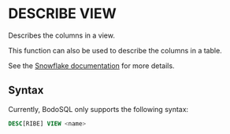 # DESCRIBE VIEW

Describes the columns in a view.

This function can also be used to describe the columns in a table.

See the [Snowflake documentation](https://docs.snowflake.com/en/sql-reference/sql/desc-view) for more details.

## Syntax

Currently, BodoSQL only supports the following syntax:

```sql
DESC[RIBE] VIEW <name>
```
